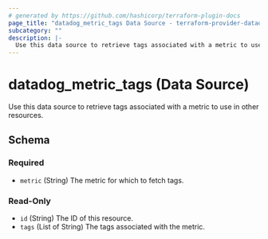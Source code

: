 ```yaml
---
# generated by https://github.com/hashicorp/terraform-plugin-docs
page_title: "datadog_metric_tags Data Source - terraform-provider-datadog"
subcategory: ""
description: |-
  Use this data source to retrieve tags associated with a metric to use in other resources.
---
```


# datadog_metric_tags (Data Source)

Use this data source to retrieve tags associated with a metric to use in other resources.



<!-- schema generated by tfplugindocs -->
## Schema

### Required

- `metric` (String) The metric for which to fetch tags.

### Read-Only

- `id` (String) The ID of this resource.
- `tags` (List of String) The tags associated with the metric.
